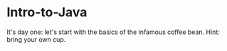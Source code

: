 # Intro-to-Java
It's day one: let's start with the basics of the infamous coffee bean. Hint: bring your own cup.
